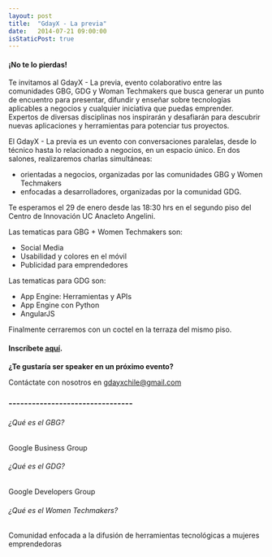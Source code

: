 ```yaml
---
layout: post
title:  "GdayX - La previa"
date:   2014-07-21 09:00:00
isStaticPost: true
---
```


#### ¡No te lo pierdas!
Te invitamos al GdayX - La previa, evento colaborativo entre las comunidades GBG, GDG y Woman Techmakers que busca generar un punto de encuentro para presentar, difundir y enseñar sobre tecnologías aplicables a negocios y cualquier iniciativa que puedas emprender. Expertos de diversas disciplinas nos inspirarán y desafiarán para descubrir nuevas aplicaciones y herramientas para potenciar tus proyectos.

El GdayX - La previa es un evento con conversaciones paralelas, desde lo técnico hasta lo relacionado a negocios, en un espacio único. 
En dos salones, realizaremos charlas simultáneas: 
* orientadas a negocios, organizadas por las comunidades GBG y Women Techmakers
* enfocadas a desarrolladores, organizadas por la comunidad GDG.

Te esperamos el 29 de enero desde las 18:30 hrs en el segundo piso del Centro de Innovación UC Anacleto Angelini.


Las tematicas para GBG + Women Techmakers son:

* Social Media
* Usabilidad y colores en el móvil
* Publicidad para emprendedores

Las tematicas para GDG son:

* App Engine: Herramientas y APIs 
* App Engine con Python
* AngularJS

Finalmente cerraremos con un coctel en la terraza del mismo piso.

#### Inscríbete [aquí](https://docs.google.com/forms/d/1hE67Pe5xMm9ejzD5ERzi68x2nyC0wyRd7HGsh3A470E/viewform).



__¿Te gustaría ser speaker en un próximo evento?__

Contáctate con nosotros en [gdayxchile@gmail.com](mailto:gdayxchile@gmail.com)     


        
### --------------------------------             

  
###### ¿Qué es el GBG?
Google Business Group   

###### ¿Qué es el GDG?
Google Developers Group  

###### ¿Qué es el Women Techmakers?
Comunidad enfocada a la difusión de herramientas tecnológicas a mujeres emprendedoras
